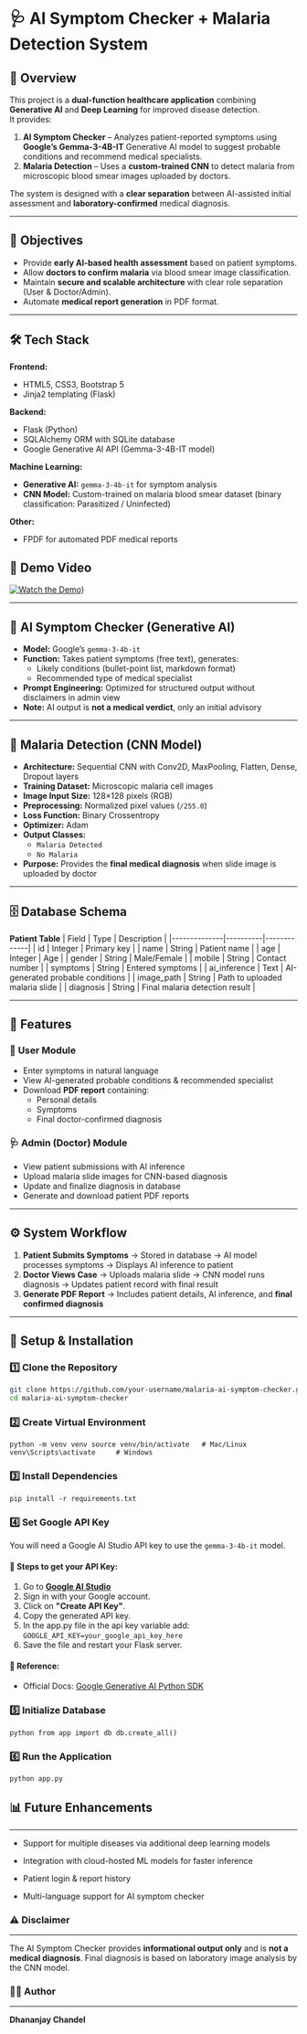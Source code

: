 # 🩺 AI Symptom Checker + Malaria Detection System

## 📌 Overview
This project is a **dual-function healthcare application** combining **Generative AI** and **Deep Learning** for improved disease detection.  
It provides:
1. **AI Symptom Checker** – Analyzes patient-reported symptoms using **Google’s Gemma-3-4B-IT** Generative AI model to suggest probable conditions and recommend medical specialists.
2. **Malaria Detection** – Uses a **custom-trained CNN** to detect malaria from microscopic blood smear images uploaded by doctors.

The system is designed with a **clear separation** between AI-assisted initial assessment and **laboratory-confirmed** medical diagnosis.

---

## 🎯 Objectives
- Provide **early AI-based health assessment** based on patient symptoms.
- Allow **doctors to confirm malaria** via blood smear image classification.
- Maintain **secure and scalable architecture** with clear role separation (User & Doctor/Admin).
- Automate **medical report generation** in PDF format.

---

## 🛠️ Tech Stack
**Frontend:**
- HTML5, CSS3, Bootstrap 5
- Jinja2 templating (Flask)

**Backend:**
- Flask (Python)
- SQLAlchemy ORM with SQLite database
- Google Generative AI API (Gemma-3-4B-IT model)

**Machine Learning:**
- **Generative AI:** `gemma-3-4b-it` for symptom analysis
- **CNN Model:** Custom-trained on malaria blood smear dataset (binary classification: Parasitized / Uninfected)

**Other:**
- FPDF for automated PDF medical reports

## 🎥 Demo Video

[![Watch the Demo](https://img.youtube.com/vi/gL4BP7JxOCI/0.jpg)](https://youtu.be/gL4BP7JxOCI))

---

## 🧠 AI Symptom Checker (Generative AI)
- **Model:** Google’s `gemma-3-4b-it`
- **Function:** Takes patient symptoms (free text), generates:
  - Likely conditions (bullet-point list, markdown format)
  - Recommended type of medical specialist
- **Prompt Engineering:** Optimized for structured output without disclaimers in admin view
- **Note:** AI output is **not a medical verdict**, only an initial advisory

---

## 🦠 Malaria Detection (CNN Model)
- **Architecture:** Sequential CNN with Conv2D, MaxPooling, Flatten, Dense, Dropout layers
- **Training Dataset:** Microscopic malaria cell images
- **Image Input Size:** 128×128 pixels (RGB)
- **Preprocessing:** Normalized pixel values (`/255.0`)
- **Loss Function:** Binary Crossentropy
- **Optimizer:** Adam
- **Output Classes:** 
  - `Malaria Detected`
  - `No Malaria`
- **Purpose:** Provides the **final medical diagnosis** when slide image is uploaded by doctor

---

## 🗄️ Database Schema
**Patient Table**
| Field         | Type     | Description |
|--------------|----------|-------------|
| id           | Integer  | Primary key |
| name         | String   | Patient name |
| age          | Integer  | Age |
| gender       | String   | Male/Female |
| mobile       | String   | Contact number |
| symptoms     | String   | Entered symptoms |
| ai_inference | Text     | AI-generated probable conditions |
| image_path   | String   | Path to uploaded malaria slide |
| diagnosis    | String   | Final malaria detection result |

---

## 📂 Features

### 👤 **User Module**
- Enter symptoms in natural language
- View AI-generated probable conditions & recommended specialist
- Download **PDF report** containing:
  - Personal details
  - Symptoms
  - Final doctor-confirmed diagnosis

### 🩺 **Admin (Doctor) Module**
- View patient submissions with AI inference
- Upload malaria slide images for CNN-based diagnosis
- Update and finalize diagnosis in database
- Generate and download patient PDF reports

---

## ⚙️ System Workflow

1. **Patient Submits Symptoms** → Stored in database → AI model processes symptoms → Displays AI inference to patient
2. **Doctor Views Case** → Uploads malaria slide → CNN model runs diagnosis → Updates patient record with final result
3. **Generate PDF Report** → Includes patient details, AI inference, and **final confirmed diagnosis**

---

## 🚀 Setup & Installation

### 1️⃣ Clone the Repository
```bash
git clone https://github.com/your-username/malaria-ai-symptom-checker.git
cd malaria-ai-symptom-checker
```
### 2️⃣ Create Virtual Environment

`python -m venv venv
source venv/bin/activate   # Mac/Linux
venv\Scripts\activate     # Windows`

### 3️⃣ Install Dependencies

`pip install -r requirements.txt`

### 4️⃣ Set Google API Key

You will need a Google AI Studio API key to use the `gemma-3-4b-it` model.

#### 📌 Steps to get your API Key:
1. Go to **[Google AI Studio](https://aistudio.google.com/app/apikey)**  
2. Sign in with your Google account.  
3. Click on **"Create API Key"**.  
4. Copy the generated API key.  
5. In the app.py file in the api key variable add:
`GOOGLE_API_KEY=your_google_api_key_here`
6. Save the file and restart your Flask server.

#### 🔗 Reference:
- Official Docs: [Google Generative AI Python SDK](https://ai.google.dev/gemini-api/docs/get-started/python)


### 5️⃣ Initialize Database

`python
from app import db
db.create_all()`

### 6️⃣ Run the Application

`python app.py`

## 📊 Future Enhancements
----------------------

-   Support for multiple diseases via additional deep learning models

-   Integration with cloud-hosted ML models for faster inference

-   Patient login & report history

-   Multi-language support for AI symptom checker


### ⚠️ Disclaimer
-------------

The AI Symptom Checker provides **informational output only** and is **not a medical diagnosis**. Final diagnosis is based on laboratory image analysis by the CNN model.

### 👨‍💻 Author
------------

**Dhananjay Chandel**

